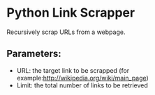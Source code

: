 # Python Link Scrapper

Recursively scrap URLs from a webpage.
## Parameters:
- URL: the target link to be scrapped (for example:http://wikipedia.org/wiki/main_page)
- Limit: the total number of links to be retrieved
